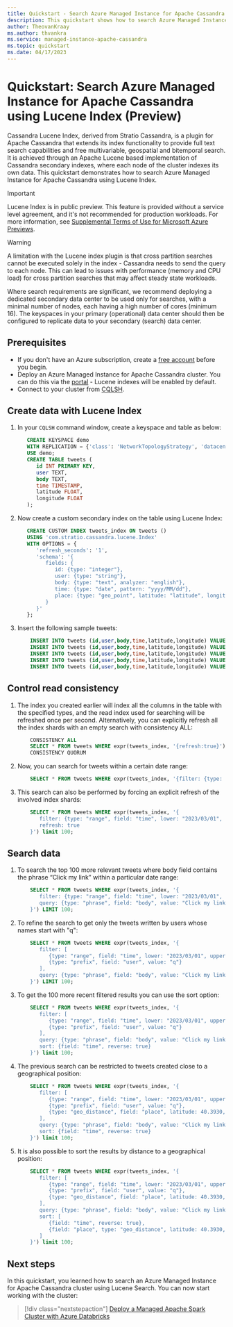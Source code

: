 ```yaml
---
title: Quickstart - Search Azure Managed Instance for Apache Cassandra using Stratio's Cassandra Lucene Index.
description: This quickstart shows how to search Azure Managed Instance for Apache Cassandra cluster using Stratio's Cassandra Lucene Index.
author: TheovanKraay
ms.author: thvankra
ms.service: managed-instance-apache-cassandra
ms.topic: quickstart
ms.date: 04/17/2023
---
```

# Quickstart: Search Azure Managed Instance for Apache Cassandra using Lucene Index (Preview)

Cassandra Lucene Index, derived from Stratio Cassandra, is a plugin for Apache Cassandra that extends its index functionality to provide full text search capabilities and free multivariable, geospatial and bitemporal search. It is achieved through an Apache Lucene based implementation of Cassandra secondary indexes, where each node of the cluster indexes its own data. This quickstart demonstrates how to search Azure Managed Instance for Apache Cassandra using Lucene Index.

> [!IMPORTANT]
> Lucene Index is in public preview.
> This feature is provided without a service level agreement, and it's not recommended for production workloads.
> For more information, see [Supplemental Terms of Use for Microsoft Azure Previews](https://azure.microsoft.com/support/legal/preview-supplemental-terms/).

> [!WARNING]
> A limitation with the Lucene index plugin is that cross partition searches cannot be executed solely in the index - Cassandra needs to send the query to each node. This can lead to issues with performance (memory and CPU load) for cross partition searches that may affect steady state workloads. 
>
> Where search requirements are significant, we recommend deploying a dedicated secondary data center to be used only for searches, with a minimal number of nodes, each having a high number of cores (minimum 16). The keyspaces in your primary (operational) data center should then be configured to replicate data to your secondary (search) data center. 

## Prerequisites

- If you don't have an Azure subscription, create a [free account](https://azure.microsoft.com/free/?WT.mc_id=A261C142F) before you begin.
- Deploy an Azure Managed Instance for Apache Cassandra cluster. You can do this via the [portal](create-cluster-portal.md) - Lucene indexes will be enabled by default.
- Connect to your cluster from [CQLSH](create-cluster-portal.md#connecting-from-cqlsh).

## Create data with Lucene Index

1. In your `CQLSH` command window, create a keyspace and table as below:
    
    ```SQL
       CREATE KEYSPACE demo
       WITH REPLICATION = {'class': 'NetworkTopologyStrategy', 'datacenter-1': 3};
       USE demo;
       CREATE TABLE tweets (
          id INT PRIMARY KEY,
          user TEXT,
          body TEXT,
          time TIMESTAMP,
          latitude FLOAT,
          longitude FLOAT
       );
    ```

1. Now create a custom secondary index on the table using Lucene Index:

    ```SQL
       CREATE CUSTOM INDEX tweets_index ON tweets ()
       USING 'com.stratio.cassandra.lucene.Index'
       WITH OPTIONS = {
          'refresh_seconds': '1',
          'schema': '{
             fields: {
                id: {type: "integer"},
                user: {type: "string"},
                body: {type: "text", analyzer: "english"},
                time: {type: "date", pattern: "yyyy/MM/dd"},
                place: {type: "geo_point", latitude: "latitude", longitude: "longitude"}
             }
          }'
       };
    ```

1. Insert the following sample tweets:

    ```SQL
        INSERT INTO tweets (id,user,body,time,latitude,longitude) VALUES (1,'theo','Make money fast, 5 easy tips', '2023-04-01T11:21:59.001+0000', 0.0, 0.0);
        INSERT INTO tweets (id,user,body,time,latitude,longitude) VALUES (2,'theo','Click my link, like my stuff!', '2023-04-01T11:21:59.001+0000', 0.0, 0.0);
        INSERT INTO tweets (id,user,body,time,latitude,longitude) VALUES (3,'quetzal','Click my link, like my stuff!', '2023-04-02T11:21:59.001+0000', 0.0, 0.0);
        INSERT INTO tweets (id,user,body,time,latitude,longitude) VALUES (4,'quetzal','Click my link, like my stuff!', '2023-04-01T11:21:59.001+0000', 40.3930, -3.7328);
        INSERT INTO tweets (id,user,body,time,latitude,longitude) VALUES (5,'quetzal','Click my link, like my stuff!', '2023-04-01T11:21:59.001+0000', 40.3930, -3.7329);
    ```

## Control read consistency

1. The index you created earlier will index all the columns in the table with the specified types, and the read index used for searching will be refreshed once per second. Alternatively, you can explicitly refresh all the index shards with an empty search with consistency ALL:

    ```SQL
        CONSISTENCY ALL
        SELECT * FROM tweets WHERE expr(tweets_index, '{refresh:true}');
        CONSISTENCY QUORUM
    ```

1. Now, you can search for tweets within a certain date range:

    ```SQL
        SELECT * FROM tweets WHERE expr(tweets_index, '{filter: {type: "range", field: "time", lower: "2023/03/01", upper: "2023/05/01"}}');
    ```

1. This search can also be performed by forcing an explicit refresh of the involved index shards:

    ```SQL
        SELECT * FROM tweets WHERE expr(tweets_index, '{
           filter: {type: "range", field: "time", lower: "2023/03/01", upper: "2023/05/01"},
           refresh: true
        }') limit 100;
    ```

## Search data

1. To search the top 100 more relevant tweets where body field contains the phrase “Click my link” within a particular date range:

    ```SQL
        SELECT * FROM tweets WHERE expr(tweets_index, '{
           filter: {type: "range", field: "time", lower: "2023/03/01", upper: "2023/05/01"},
           query: {type: "phrase", field: "body", value: "Click my link", slop: 1}
        }') LIMIT 100;
    ```

1. To refine the search to get only the tweets written by users whose names start with "q":

    ```SQL
        SELECT * FROM tweets WHERE expr(tweets_index, '{
           filter: [
              {type: "range", field: "time", lower: "2023/03/01", upper: "2023/05/01"},
              {type: "prefix", field: "user", value: "q"}
           ],
           query: {type: "phrase", field: "body", value: "Click my link", slop: 1}
        }') LIMIT 100;
    ```

1. To get the 100 more recent filtered results you can use the sort option:

    ```SQL
        SELECT * FROM tweets WHERE expr(tweets_index, '{
           filter: [
              {type: "range", field: "time", lower: "2023/03/01", upper: "2023/05/01"},
              {type: "prefix", field: "user", value: "q"}
           ],
           query: {type: "phrase", field: "body", value: "Click my link", slop: 1},
           sort: {field: "time", reverse: true}
        }') limit 100;
    ```

1. The previous search can be restricted to tweets created close to a geographical position:

    ```SQL
        SELECT * FROM tweets WHERE expr(tweets_index, '{
           filter: [
              {type: "range", field: "time", lower: "2023/03/01", upper: "2023/05/01"},
              {type: "prefix", field: "user", value: "q"},
              {type: "geo_distance", field: "place", latitude: 40.3930, longitude: -3.7328, max_distance: "1km"}
           ],
           query: {type: "phrase", field: "body", value: "Click my link", slop: 1},
           sort: {field: "time", reverse: true}
        }') limit 100;
    ```

1. It is also possible to sort the results by distance to a geographical position:

    ```SQL
        SELECT * FROM tweets WHERE expr(tweets_index, '{
           filter: [
              {type: "range", field: "time", lower: "2023/03/01", upper: "2023/05/01"},
              {type: "prefix", field: "user", value: "q"},
              {type: "geo_distance", field: "place", latitude: 40.3930, longitude: -3.7328, max_distance: "1km"}
           ],
           query: {type: "phrase", field: "body", value: "Click my link", slop: 1},
           sort: [
              {field: "time", reverse: true},
              {field: "place", type: "geo_distance", latitude: 40.3930, longitude: -3.7328}
           ]
        }') limit 100;
    ```


## Next steps

In this quickstart, you learned how to search an Azure Managed Instance for Apache Cassandra cluster using Lucene Search. You can now start working with the cluster:

> [!div class="nextstepaction"]
> [Deploy a Managed Apache Spark Cluster with Azure Databricks](deploy-cluster-databricks.md)
